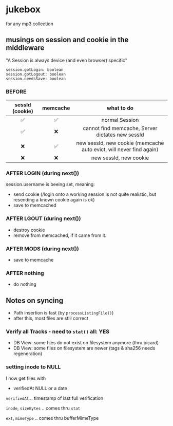 # jukebox

for any mp3 collection

## musings on session and cookie in the middleware

"A Session is always device (and even browser) specific"

```code
session.gotLogin: boolean
session.gotLogout: boolean
session.needsSave: boolean
```

### BEFORE

| sessId (cookie) | memcache | what to do |
|:-:|:-:|:-:|
|✅|✅|normal Session|
|✅|❌|cannot find memcache, Server dictates new sessId|
|❌|✅|new sessId, new cookie (memcache auto evict, will never find again)|
|❌|❌|new sessId, new cookie|

### AFTER LOGIN (during next())

session.username is beeing set, meaning:

- send cookie (/login onto a working session is not quite realistic, but resending
a known cookie again is ok)
- save to memcached

### AFTER LGOUT (during next())

- destroy cookie
- remove from memcached, if it came from it.

### AFTER MODS (during next())

- save to memcache

### AFTER nothing

- do nothing

## Notes on syncing

- Path insertion is fast (by `processListingFile()`)
- after this, most files are still correct

### Verify all Tracks - need to `stat()` all: YES

- DB View: some files do not exist on filesystem anymore (thru picard)
- DB View: some files on filesystem are newer (tags & sha256 needs regeneration)

### setting inode to NULL

I now get files with

- verifiedAt NULL or a date

`verifiedAt` .. timestamp of last full verification

`inode`, `sizeBytes` .. comes thru `stat`

`ext`, `mimeType` .. comes thru bufferMimeType

